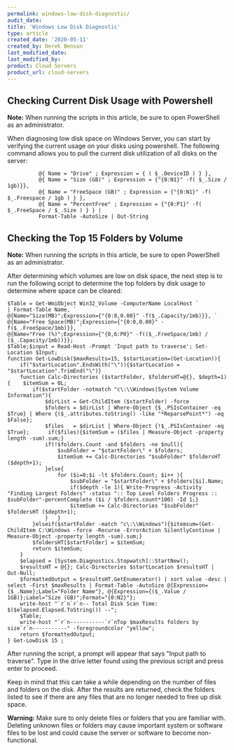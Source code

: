```yaml
---
permalink: windows-low-disk-diagnostic/
audit_date:
title: 'Windows Low Disk Diagnostic'
type: article
created_date: '2020-05-11'
created_by: Derek Benson
last_modified_date:
last_modified_by:
product: Cloud Servers
product_url: cloud-servers
---
```


## Checking Current Disk Usage with Powershell

**Note:** When running the scripts in this article, be sure to open PowerShell as an administrator.

When diagnosing low disk space on Windows Server, you can start by verifying the current usage on your disks using powershell. The following command allows you to pull the current disk utilization of all disks on the server:

```Get-WmiObject Win32_LogicalDisk | Where-Object { $_.DriveType -eq "3" } | Select-Object SystemName,
          @{ Name = "Drive" ; Expression = { ( $_.DeviceID ) } },
          @{ Name = "Size (GB)" ; Expression = {"{0:N1}" -f( $_.Size / 1gb)}},
          @{ Name = "FreeSpace (GB)" ; Expression = {"{0:N1}" -f( $_.Freespace / 1gb ) } },
          @{ Name = "PercentFree" ; Expression = {"{0:P1}" -f( $_.FreeSpace / $_.Size ) } } |
          Format-Table -AutoSize | Out-String
```

## Checking the Top 15 Folders by Volume

**Note:** When running the scripts in this article, be sure to open PowerShell as an administrator.

After determining which volumes are low on disk space, the next step is to run the following script to determine the top folders by disk usage to determine where space can be cleared:


```cd \
$Table = Get-WmiObject Win32_Volume -ComputerName LocalHost `
| Format-Table Name, `
@{Name="Size(MB)";Expression={"{0:0,0.00}" -f($_.Capacity/1mb)}}, `
@{Name="Free Space(MB)";Expression={"{0:0,0.00}" -f($_.FreeSpace/1mb)}}, `
@{Name="Free (%)";Expression={"{0,6:P0}" -f(($_.FreeSpace/1mb) / ($_.Capacity/1mb))}};
$Table;$input = Read-Host -Prompt 'Input path to traverse'; Set-Location $Input;
function Get-LowDisk($maxResults=15, $startLocation=(Get-Location)){
    if("$startLocation".EndsWith("\")){$startLocation = "$startLocation".TrimEnd("\")}
    function Calc-Directories ($startFolder, $foldersHT=@{}, $depth=1){    $itemSum = 0L;
        if($startFolder -notmatch "c\:\\Windows|System Volume Information"){
            $dirList = Get-ChildItem ($startFolder) -force
            $folders = $dirList | Where-Object {$_.PSIsContainer -eq $True} | Where {($_.attributes.toString() -like "*ReparsePoint*") -eq $False};
            $files   = $dirList | Where-Object {!$_.PSIsContainer -eq $True};      if($files){$itemSum = ($files | Measure-Object -property length -sum).sum;}
            if(!$folders.Count -and $folders -ne $null){
                $subFolder = "$startFolder\" + $folders;
                $itemSum += Calc-Directories "$subFolder" $foldersHT ($depth+1);
            }else{
                for ($i=0;$i -lt $folders.Count; $i++ ){
                    $subFolder = "$startFolder\" + $folders[$i].Name;
                    if($depth -le 1){ Write-Progress -Activity "Finding Largest Folders" -status ":: Top Level Folders Progress :: $subFolder"-percentComplete ($i / $folders.count*100) -Id 1;}
                    $itemSum += Calc-Directories "$subFolder" $foldersHT ($depth+1);
            }   }
        }elseif($startFolder -match "c\:\\Windows"){$itemsum=(Get-ChildItem C:\Windows -force -Recurse -ErrorAction SilentlyContinue | Measure-Object -property length -sum).sum;}
        $foldersHT[$startFolder] = $itemSum;
        return $itemSum;
    }
    $elapsed = [System.Diagnostics.Stopwatch]::StartNew();
    $resultsHT = @{}; Calc-Directories $startLocation $resultsHT | Out-Null;
    $formattedOutput = $resultsHT.GetEnumerator() | sort value -desc | select -First $maxResults | Format-Table -AutoSize @{Expression={$_.Name};Label="Folder Name"}, @{Expression={($_.Value / 1GB)};Label="Size (GB)";Format="{0:N2}"};
    write-host "`r`n`r`n-- Total Disk Scan Time: $($elapsed.Elapsed.ToString()) --";
    $Table;
    write-host "`r`n-----------`r`nTop $maxResults folders by size`r`n-----------" -foregroundcolor "yellow";
    return $formattedOutput;
} Get-LowDisk 15 ;
```

After running the script, a prompt will appear that says "Input path to traverse". Type in the drive letter found using the previous script and press enter to proceed. 

Keep in mind that this can take a while depending on the number of files and folders on the disk. After the results are returned, check the folders listed to see if there are any files that are no longer needed to free up disk space.

**Warning:** Make sure to only delete files or folders that you are familiar with. Deleting unknown files or folders may cause important system or software files to be lost and could cause the server or software to become non-functional.
